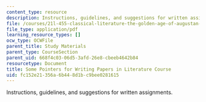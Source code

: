 ```yaml
---
content_type: resource
description: Instructions, guidelines, and suggestions for written assignments.
file: /courses/21l-455-classical-literature-the-golden-age-of-augustan-rome-fall-2004/fc152e21356a6b448d1bc9bee0281615_som_point_f_writ.pdf
file_type: application/pdf
learning_resource_types: []
ocw_type: OCWFile
parent_title: Study Materials
parent_type: CourseSection
parent_uid: 668f4c03-06d5-3afd-26e8-cbeeb4642b84
resourcetype: Document
title: Some Pointers for Writing Papers in Literature Course
uid: fc152e21-356a-6b44-8d1b-c9bee0281615
---
```

Instructions, guidelines, and suggestions for written assignments.

